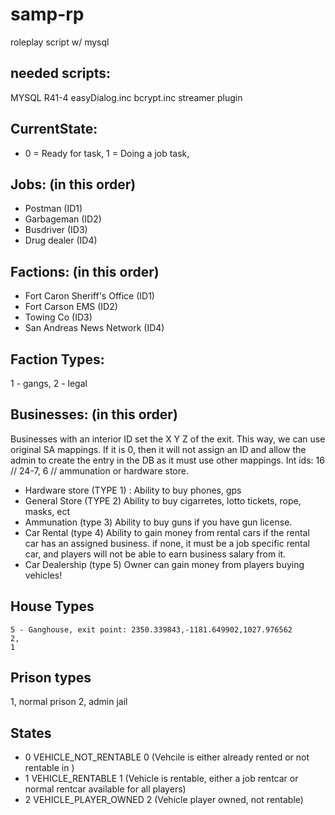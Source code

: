 # samp-rp
roleplay script w/ mysql

## needed scripts:
MYSQL R41-4
easyDialog.inc
bcrypt.inc
streamer plugin

## CurrentState:
* 0 = Ready for task, 1 = Doing a job task, 

## Jobs: (in this order)
* Postman (ID1)
* Garbageman (ID2)
* Busdriver (ID3)
* Drug dealer (ID4)

## Factions: (in this order)
* Fort Caron Sheriff's Office (ID1)
* Fort Carson EMS (ID2)
* Towing Co (ID3)
* San Andreas News Network (ID4)

## Faction Types:
1 - gangs,
2 - legal

## Businesses: (in this order)
Businesses with an interior ID set the X Y Z of the exit. This way, we can use original SA mappings.
If it is 0, then it will not assign an ID and allow the admin to create the entry in the DB as it must use other mappings.
Int ids: 16 // 24-7, 6 // ammunation or hardware store.
* Hardware store (TYPE 1) :
    Ability to buy phones, gps
* General Store (TYPE 2)
    Ability to buy cigarretes, lotto tickets, rope, masks, ect
* Ammunation (type 3)
    Ability to buy guns if you have gun license.
* Car Rental (type 4)
    Ability to gain money from rental cars if the rental car has an assigned business. if none, it must be a job specific rental car, and players will not be able to earn business salary from it.
* Car Dealership (type 5)
    Owner can gain money from players buying vehicles! 

## House Types
    5 - Ganghouse, exit point: 2350.339843,-1181.649902,1027.976562
    2,
    1

## Prison types
1, normal prison
2, admin jail

## States
* 0 VEHICLE_NOT_RENTABLE 0 (Vehcile is either already rented or not rentable in )
* 1 VEHICLE_RENTABLE 1 (Vehicle is rentable, either a job rentcar or normal rentcar available for all players)
* 2 VEHICLE_PLAYER_OWNED 2 (Vehicle player owned, not rentable)